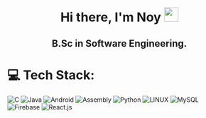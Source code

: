 <h1 align="center">Hi there, I'm Noy</a> 
<img src="https://github.com/blackcater/blackcater/raw/main/images/Hi.gif" height="32"/></h1>
<h2 align="center">B.Sc in Software Engineering.</h2>

# 💻 Tech Stack:
![C](https://img.shields.io/badge/-%2300599C.svg?style=for-the-badge&logo=c&logoColor=white) 
![Java](https://img.shields.io/badge/java-%23ED8B00.svg?style=for-the-badge&logo=java&logoColor=white) 
![Android](https://img.shields.io/badge/android-32896a?style=for-the-badge&logo=android&logoColor=white)
![Assembly](https://img.shields.io/badge/Assembly-783ea4?style=for-the-badge&logo=Assembly&logoColor=black)
![Python](https://img.shields.io/badge/python-3670A0?style=for-the-badge&logo=python&logoColor=ffdd54) 
![LINUX](https://img.shields.io/badge/Linux-FCC624?style=for-the-badge&logo=linux&logoColor=black)
![MySQL](https://img.shields.io/badge/mysql-a0c3e3?style=for-the-badge&logo=mysql&logoColor=black) 
![Firebase](https://img.shields.io/badge/Firebase-abe37e?style=for-the-badge&logo=Firebase&logoColor=black)
![React.js](https://img.shields.io/badge/react.js-b6a8eb?style=for-the-badge&logo=react&logoColor=black) 


